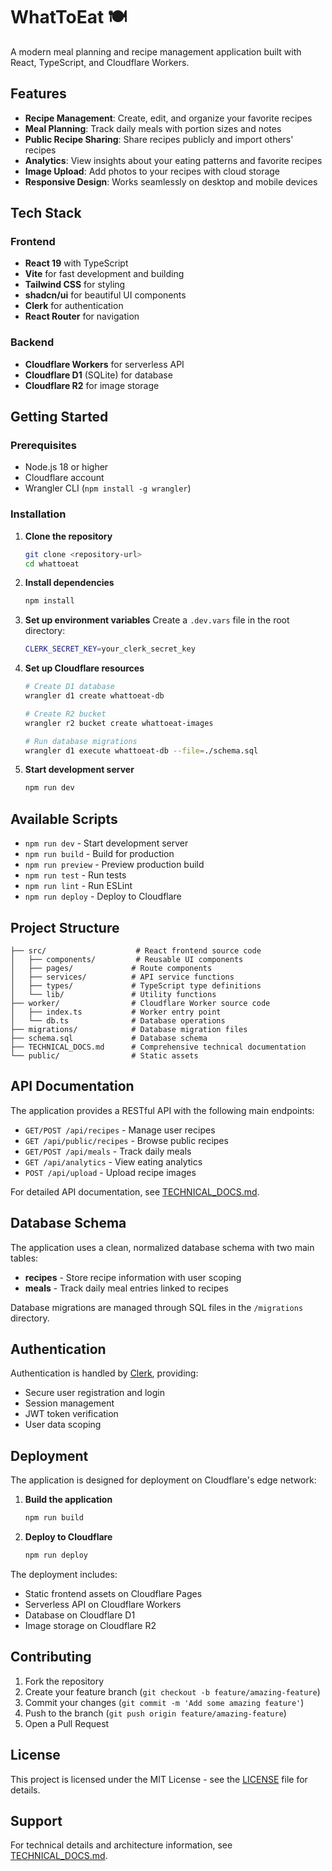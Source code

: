 # WhatToEat 🍽️

A modern meal planning and recipe management application built with React, TypeScript, and Cloudflare Workers.

## Features

- **Recipe Management**: Create, edit, and organize your favorite recipes
- **Meal Planning**: Track daily meals with portion sizes and notes  
- **Public Recipe Sharing**: Share recipes publicly and import others' recipes
- **Analytics**: View insights about your eating patterns and favorite recipes
- **Image Upload**: Add photos to your recipes with cloud storage
- **Responsive Design**: Works seamlessly on desktop and mobile devices

## Tech Stack

### Frontend
- **React 19** with TypeScript
- **Vite** for fast development and building  
- **Tailwind CSS** for styling
- **shadcn/ui** for beautiful UI components
- **Clerk** for authentication
- **React Router** for navigation

### Backend  
- **Cloudflare Workers** for serverless API
- **Cloudflare D1** (SQLite) for database
- **Cloudflare R2** for image storage

## Getting Started

### Prerequisites
- Node.js 18 or higher
- Cloudflare account
- Wrangler CLI (`npm install -g wrangler`)

### Installation

1. **Clone the repository**
   ```bash
   git clone <repository-url>
   cd whattoeat
   ```

2. **Install dependencies**
   ```bash
   npm install
   ```

3. **Set up environment variables**
   Create a `.dev.vars` file in the root directory:
   ```bash
   CLERK_SECRET_KEY=your_clerk_secret_key
   ```

4. **Set up Cloudflare resources**
   ```bash
   # Create D1 database
   wrangler d1 create whattoeat-db
   
   # Create R2 bucket  
   wrangler r2 bucket create whattoeat-images
   
   # Run database migrations
   wrangler d1 execute whattoeat-db --file=./schema.sql
   ```

5. **Start development server**
   ```bash
   npm run dev
   ```

## Available Scripts

- `npm run dev` - Start development server
- `npm run build` - Build for production
- `npm run preview` - Preview production build
- `npm run test` - Run tests
- `npm run lint` - Run ESLint
- `npm run deploy` - Deploy to Cloudflare

## Project Structure

```
├── src/                    # React frontend source code
│   ├── components/         # Reusable UI components
│   ├── pages/             # Route components
│   ├── services/          # API service functions
│   ├── types/             # TypeScript type definitions
│   └── lib/               # Utility functions
├── worker/                # Cloudflare Worker source code
│   ├── index.ts           # Worker entry point
│   └── db.ts              # Database operations
├── migrations/            # Database migration files
├── schema.sql             # Database schema
├── TECHNICAL_DOCS.md      # Comprehensive technical documentation
└── public/                # Static assets
```

## API Documentation

The application provides a RESTful API with the following main endpoints:

- `GET/POST /api/recipes` - Manage user recipes
- `GET /api/public/recipes` - Browse public recipes  
- `GET/POST /api/meals` - Track daily meals
- `GET /api/analytics` - View eating analytics
- `POST /api/upload` - Upload recipe images

For detailed API documentation, see [TECHNICAL_DOCS.md](./TECHNICAL_DOCS.md).

## Database Schema

The application uses a clean, normalized database schema with two main tables:

- **recipes** - Store recipe information with user scoping
- **meals** - Track daily meal entries linked to recipes

Database migrations are managed through SQL files in the `/migrations` directory.

## Authentication

Authentication is handled by [Clerk](https://clerk.dev/), providing:
- Secure user registration and login
- Session management
- JWT token verification
- User data scoping

## Deployment

The application is designed for deployment on Cloudflare's edge network:

1. **Build the application**
   ```bash
   npm run build
   ```

2. **Deploy to Cloudflare**
   ```bash
   npm run deploy
   ```

The deployment includes:
- Static frontend assets on Cloudflare Pages
- Serverless API on Cloudflare Workers  
- Database on Cloudflare D1
- Image storage on Cloudflare R2

## Contributing

1. Fork the repository
2. Create your feature branch (`git checkout -b feature/amazing-feature`)
3. Commit your changes (`git commit -m 'Add some amazing feature'`)
4. Push to the branch (`git push origin feature/amazing-feature`)
5. Open a Pull Request

## License

This project is licensed under the MIT License - see the [LICENSE](LICENSE) file for details.

## Support

For technical details and architecture information, see [TECHNICAL_DOCS.md](./TECHNICAL_DOCS.md).

